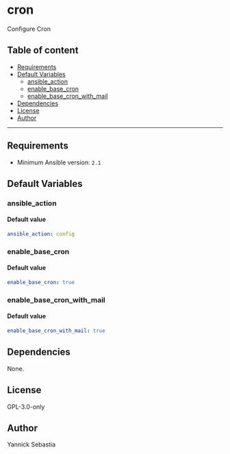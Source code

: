 # cron

Configure Cron

## Table of content

- [Requirements](#requirements)
- [Default Variables](#default-variables)
  - [ansible_action](#ansible_action)
  - [enable_base_cron](#enable_base_cron)
  - [enable_base_cron_with_mail](#enable_base_cron_with_mail)
- [Dependencies](#dependencies)
- [License](#license)
- [Author](#author)

---

## Requirements

- Minimum Ansible version: `2.1`

## Default Variables

### ansible_action

#### Default value

```YAML
ansible_action: config
```

### enable_base_cron

#### Default value

```YAML
enable_base_cron: true
```

### enable_base_cron_with_mail

#### Default value

```YAML
enable_base_cron_with_mail: true
```



## Dependencies

None.

## License

GPL-3.0-only

## Author

Yannick Sebastia
